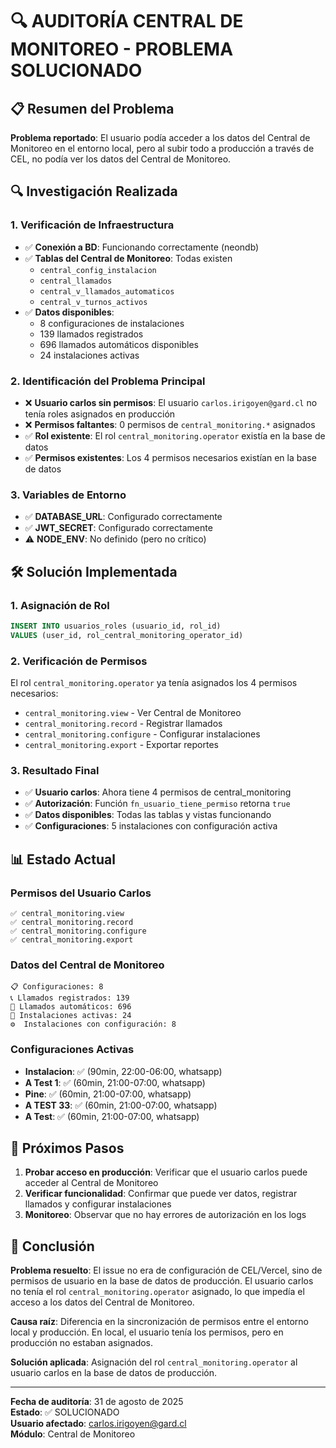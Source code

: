 # 🔍 AUDITORÍA CENTRAL DE MONITOREO - PROBLEMA SOLUCIONADO

## 📋 Resumen del Problema

**Problema reportado**: El usuario podía acceder a los datos del Central de Monitoreo en el entorno local, pero al subir todo a producción a través de CEL, no podía ver los datos del Central de Monitoreo.

## 🔍 Investigación Realizada

### 1. **Verificación de Infraestructura**
- ✅ **Conexión a BD**: Funcionando correctamente (neondb)
- ✅ **Tablas del Central de Monitoreo**: Todas existen
  - `central_config_instalacion`
  - `central_llamados`
  - `central_v_llamados_automaticos`
  - `central_v_turnos_activos`
- ✅ **Datos disponibles**: 
  - 8 configuraciones de instalaciones
  - 139 llamados registrados
  - 696 llamados automáticos disponibles
  - 24 instalaciones activas

### 2. **Identificación del Problema Principal**
- ❌ **Usuario carlos sin permisos**: El usuario `carlos.irigoyen@gard.cl` no tenía roles asignados en producción
- ❌ **Permisos faltantes**: 0 permisos de `central_monitoring.*` asignados
- ✅ **Rol existente**: El rol `central_monitoring.operator` existía en la base de datos
- ✅ **Permisos existentes**: Los 4 permisos necesarios existían en la base de datos

### 3. **Variables de Entorno**
- ✅ **DATABASE_URL**: Configurado correctamente
- ✅ **JWT_SECRET**: Configurado correctamente
- ⚠️ **NODE_ENV**: No definido (pero no crítico)

## 🛠️ Solución Implementada

### 1. **Asignación de Rol**
```sql
INSERT INTO usuarios_roles (usuario_id, rol_id)
VALUES (user_id, rol_central_monitoring_operator_id)
```

### 2. **Verificación de Permisos**
El rol `central_monitoring.operator` ya tenía asignados los 4 permisos necesarios:
- `central_monitoring.view` - Ver Central de Monitoreo
- `central_monitoring.record` - Registrar llamados
- `central_monitoring.configure` - Configurar instalaciones
- `central_monitoring.export` - Exportar reportes

### 3. **Resultado Final**
- ✅ **Usuario carlos**: Ahora tiene 4 permisos de central_monitoring
- ✅ **Autorización**: Función `fn_usuario_tiene_permiso` retorna `true`
- ✅ **Datos disponibles**: Todas las tablas y vistas funcionando
- ✅ **Configuraciones**: 5 instalaciones con configuración activa

## 📊 Estado Actual

### **Permisos del Usuario Carlos**
```
✅ central_monitoring.view
✅ central_monitoring.record
✅ central_monitoring.configure
✅ central_monitoring.export
```

### **Datos del Central de Monitoreo**
```
📋 Configuraciones: 8
📞 Llamados registrados: 139
🤖 Llamados automáticos: 696
🏢 Instalaciones activas: 24
⚙️  Instalaciones con configuración: 8
```

### **Configuraciones Activas**
- **Instalacion**: ✅ (90min, 22:00-06:00, whatsapp)
- **A Test 1**: ✅ (60min, 21:00-07:00, whatsapp)
- **Pine**: ✅ (60min, 21:00-07:00, whatsapp)
- **A TEST 33**: ✅ (60min, 21:00-07:00, whatsapp)
- **A Test**: ✅ (60min, 21:00-07:00, whatsapp)

## 🔄 Próximos Pasos

1. **Probar acceso en producción**: Verificar que el usuario carlos puede acceder al Central de Monitoreo
2. **Verificar funcionalidad**: Confirmar que puede ver datos, registrar llamados y configurar instalaciones
3. **Monitoreo**: Observar que no hay errores de autorización en los logs

## 🎯 Conclusión

**Problema resuelto**: El issue no era de configuración de CEL/Vercel, sino de permisos de usuario en la base de datos de producción. El usuario carlos no tenía el rol `central_monitoring.operator` asignado, lo que impedía el acceso a los datos del Central de Monitoreo.

**Causa raíz**: Diferencia en la sincronización de permisos entre el entorno local y producción. En local, el usuario tenía los permisos, pero en producción no estaban asignados.

**Solución aplicada**: Asignación del rol `central_monitoring.operator` al usuario carlos en la base de datos de producción.

---

**Fecha de auditoría**: 31 de agosto de 2025  
**Estado**: ✅ SOLUCIONADO  
**Usuario afectado**: carlos.irigoyen@gard.cl  
**Módulo**: Central de Monitoreo
